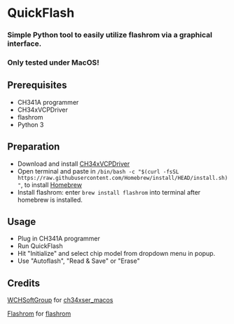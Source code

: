 # QuickFlash
### Simple Python tool to easily utilize flashrom via a graphical interface. 

### Only tested under MacOS!

Prerequisites
-------------
- CH341A programmer
- CH34xVCPDriver
- flashrom
- Python 3

Preparation
-----------
- Download and install [CH34xVCPDriver](https://github.com/WCHSoftGroup/ch34xser_macos)
- Open terminal and paste in `/bin/bash -c "$(curl -fsSL https://raw.githubusercontent.com/Homebrew/install/HEAD/install.sh)"`, to install [Homebrew](https://brew.sh/)
- Install flashrom: enter `brew install flashrom` into terminal after homebrew is installed.

Usage
-----
- Plug in CH341A programmer
- Run QuickFlash
- Hit "Initialize" and select chip model from dropdown menu in popup.
- Use "Autoflash", "Read & Save" or "Erase"


Credits
-------
[WCHSoftGroup](https://github.com/WCHSoftGroup) for [ch34xser_macos](https://github.com/WCHSoftGroup/ch34xser_macos)

[Flashrom](https://www.flashrom.org/Flashrom) for [flashrom](https://github.com/flashrom/flashrom)
